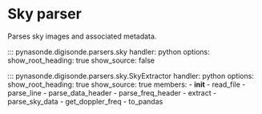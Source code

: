 # Sky parser

Parses sky images and associated metadata.

::: pynasonde.digisonde.parsers.sky
    handler: python
    options:
        show_root_heading: true
        show_source: false


::: pynasonde.digisonde.parsers.sky.SkyExtractor
    handler: python
    options:
        show_root_heading: true
        show_source: true
        members:
            - __init__
            - read_file
            - parse_line
            - parse_data_header
            - parse_freq_header
            - extract
            - parse_sky_data
            - get_doppler_freq
            - to_pandas

